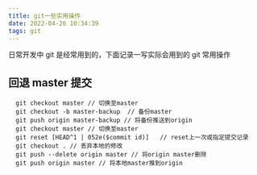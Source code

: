 ```yaml
---
title: git一些实用操作
date: 2022-04-26 10:34:39
tags: git
---
```


日常开发中 git 是经常用到的，下面记录一写实际会用到的 git 常用操作

<!-- more -->

## 回退 master 提交

```
  git checkout master // 切换至master
  git checkout -b master-backup  // 备份master
  git push origin master-backup // 将备份推送到origin
  git checkout master // 切换至master
  git reset [HEAD^1 | 052e($commit id)]   // reset上一次或指定提交记录
  git checkout . // 丢弃本地的修改
  git push --delete origin master // 将origin master删除
  git push origin master // 将本地master推到origin
```
